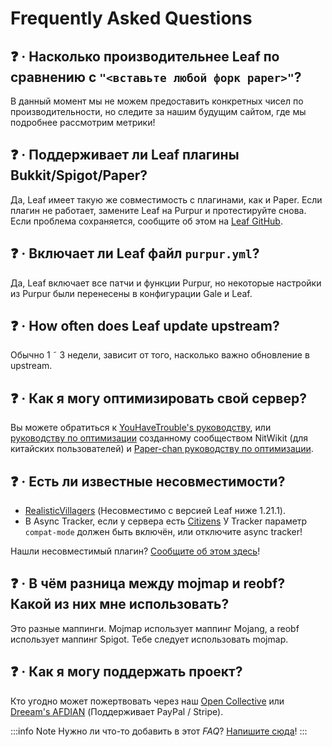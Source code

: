 # Frequently Asked Questions

## ❓ · Насколько производительнее Leaf по сравнению с `"<вставьте любой форк paper>"`?
В данный момент мы не можем предоставить конкретных чисел по производительности, но следите за нашим будущим сайтом, где мы подробнее рассмотрим метрики!

## ❓ · Поддерживает ли Leaf плагины Bukkit/Spigot/Paper?
Да, Leaf имеет такую же совместимость с плагинами, как и Paper.  Если плагин не работает, замените Leaf на Purpur и протестируйте снова. Если проблема сохраняется, сообщите об этом на [Leaf GitHub](https://github.com/Winds-Studio/Leaf/issues/new/choose).

## ❓ · Включает ли Leaf файл `purpur.yml`?
Да, Leaf включает все патчи и функции Purpur, но некоторые настройки из Purpur были перенесены в конфигурации Gale и Leaf.

## ❓ · How often does Leaf update upstream?
Обычно 1 ˜ 3 недели, зависит от того, насколько важно обновление в upstream.

## ❓ · Как я могу оптимизировать свой сервер?
Вы можете обратиться к [YouHaveTrouble's руководству](https://github.com/YouHaveTrouble/minecraft-optimization), или [руководству по оптимизации](https://nitwikit.8aka.org/Java/optimize/)  созданному сообществом NitWikit (для китайских пользователей) и [Paper-chan руководству по оптимизации](https://paper-chan.moe/paper-optimization/).

## ❓ · Есть ли известные несовместимости?
* [RealisticVillagers](https://www.spigotmc.org/resources/realisticvillagers.105055) (Несовместимо с версией Leaf ниже 1.21.1).
* В Async Tracker, если у сервера есть [Citizens](https://www.spigotmc.org/resources/citizens.13811) У Tracker параметр `compat-mode` должен быть включён, или отключите async tracker!

Нашли несовместимый плагин? [Сообщите об этом здесь](https://github.com/Winds-Studio/Leaf/issues/new/choose)!

## ❓ · В чём разница между mojmap и reobf? Какой из них мне использовать?
Это разные маппинги. Mojmap использует маппинг Mojang, а reobf использует маппинг Spigot. Тебе следует использовать mojmap.

## ❓ · Как я могу поддержать проект?
Кто угодно может пожертвовать через наш [Open Collective](https://opencollective.com/Winds-Studio) или [Dreeam's AFDIAN](https://afdian.com/a/Dreeam) (Поддерживает PayPal / Stripe).

:::info Note
Нужно ли что-то добавить в этот *FAQ*? [Напишите сюда](index.md#📫-contact)!
:::
